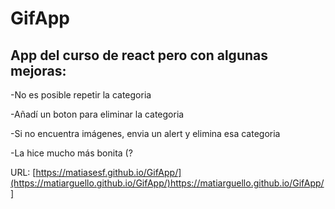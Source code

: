 # GifApp
App del curso de react pero con algunas mejoras:
---------------
-No es posible repetir la categoria

-Añadí un boton para eliminar la categoria

-Si no encuentra imágenes, envia un alert y elimina esa categoria

-La hice mucho más bonita (?

URL: [https://matiasesf.github.io/GifApp/](https://matiarguello.github.io/GifApp/)https://matiarguello.github.io/GifApp/]
